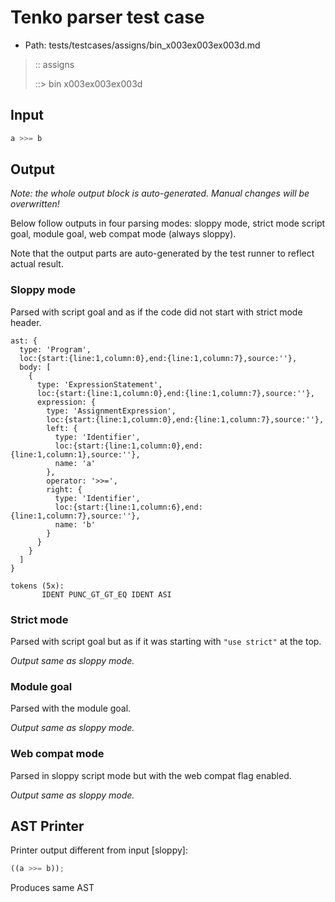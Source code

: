 # Tenko parser test case

- Path: tests/testcases/assigns/bin_x003ex003ex003d.md

> :: assigns
>
> ::> bin x003ex003ex003d

## Input

`````js
a >>= b
`````

## Output

_Note: the whole output block is auto-generated. Manual changes will be overwritten!_

Below follow outputs in four parsing modes: sloppy mode, strict mode script goal, module goal, web compat mode (always sloppy).

Note that the output parts are auto-generated by the test runner to reflect actual result.

### Sloppy mode

Parsed with script goal and as if the code did not start with strict mode header.

`````
ast: {
  type: 'Program',
  loc:{start:{line:1,column:0},end:{line:1,column:7},source:''},
  body: [
    {
      type: 'ExpressionStatement',
      loc:{start:{line:1,column:0},end:{line:1,column:7},source:''},
      expression: {
        type: 'AssignmentExpression',
        loc:{start:{line:1,column:0},end:{line:1,column:7},source:''},
        left: {
          type: 'Identifier',
          loc:{start:{line:1,column:0},end:{line:1,column:1},source:''},
          name: 'a'
        },
        operator: '>>=',
        right: {
          type: 'Identifier',
          loc:{start:{line:1,column:6},end:{line:1,column:7},source:''},
          name: 'b'
        }
      }
    }
  ]
}

tokens (5x):
       IDENT PUNC_GT_GT_EQ IDENT ASI
`````

### Strict mode

Parsed with script goal but as if it was starting with `"use strict"` at the top.

_Output same as sloppy mode._

### Module goal

Parsed with the module goal.

_Output same as sloppy mode._

### Web compat mode

Parsed in sloppy script mode but with the web compat flag enabled.

_Output same as sloppy mode._

## AST Printer

Printer output different from input [sloppy]:

````js
((a >>= b));
````

Produces same AST

